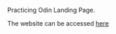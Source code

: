 Practicing Odin Landing Page.

The website can be accessed [here](https://xtrmcdr.github.io/odin-landing-page/)
